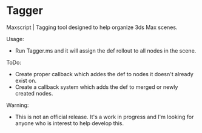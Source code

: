 # Tagger
Maxscript | Tagging tool designed to help organize 3ds Max scenes.

Usage:
- Run Tagger.ms and it will assign the def rollout to all nodes in the scene.

ToDo:
- Create proper callback which addes the def to nodes it doesn't already exist on.
- Create a callback system which adds the def to merged or newly created nodes.

Warning:
- This is not an official release. It's a work in progress and I'm looking for anyone who is interest to help develop this.

